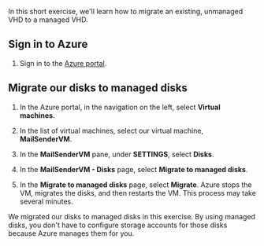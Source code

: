 In this short exercise, we'll learn how to migrate an existing, unmanaged VHD to a managed VHD. 

## Sign in to Azure
<!---TODO: Update for sandbox?--->

1. Sign in to the [Azure portal](https://portal.azure.com/?azure-portal=true).

## Migrate our disks to managed disks

1. In the Azure portal, in the navigation on the left, select **Virtual machines**.

1. In the list of virtual machines, select our virtual machine,  **MailSenderVM**.

1. In the **MailSenderVM** pane, under **SETTINGS**, select **Disks**.

1. In the **MailSenderVM - Disks** page, select **Migrate to managed disks**.

1. In the **Migrate to managed disks** page, select **Migrate**. Azure stops the VM, migrates the disks, and then restarts the VM. This process may take several minutes.

We migrated our disks to managed disks in this exercise. By using managed disks, you don't have to configure storage accounts for those disks because Azure manages them for you.
